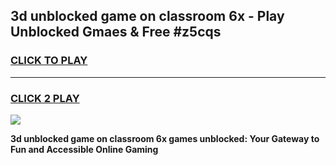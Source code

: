 
## 3d unblocked game on classroom 6x - Play Unblocked Gmaes & Free #z5cqs
<h3>
<a href="https://premium.freeplayer.one?title=3d_unblocked_game_on_classroom_6x&ref=03M">CLICK TO PLAY</a></h3>
<hr>

<h3>
<a href="https://premium.freeplayer.one?title=3d_unblocked_game_on_classroom_6x&ref=03M">CLICK 2 PLAY</a>
  
</h3>

<a href="https://premium.freeplayer.one?title=3d_unblocked_game_on_classroom_6x&ref=03M"><img src="https://clearcache.store/games.png"></a>


**3d unblocked game on classroom 6x games unblocked: Your Gateway to Fun and Accessible Online Gaming**
